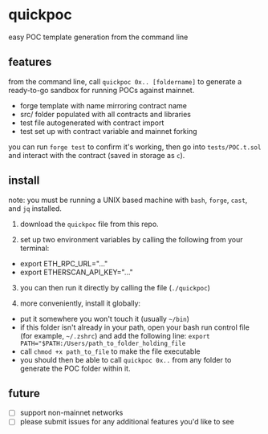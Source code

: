# quickpoc

easy POC template generation from the command line

## features

from the command line, call `quickpoc 0x.. [foldername]` to generate a ready-to-go sandbox for running POCs against mainnet.

- forge template with name mirroring contract name
- src/ folder populated with all contracts and libraries
- test file autogenerated with contract import
- test set up with contract variable and mainnet forking

you can run `forge test` to confirm it's working, then go into `tests/POC.t.sol` and interact with the contract (saved in storage as `c`).

## install

note: you must be running a UNIX based machine with `bash`, `forge`, `cast`, and `jq` installed.

1) download the `quickpoc` file from this repo.

2) set up two environment variables by calling the following from your terminal:
- export ETH_RPC_URL="..."
- export ETHERSCAN_API_KEY="..."

3) you can then run it directly by calling the file (`./quickpoc`) 

4) more conveniently, install it globally:
- put it somewhere you won't touch it (usually `~/bin`)
- if this folder isn't already in your path, open your bash run control file (for example, `~/.zshrc`) and add the following line: `export PATH="$PATH:/Users/path_to_folder_holding_file`
- call `chmod +x path_to_file` to make the file executable
- you should then be able to call `quickpoc 0x..` from any folder to generate the POC folder within it.

## future

- [ ] support non-mainnet networks
- [ ] please submit issues for any additional features you'd like to see